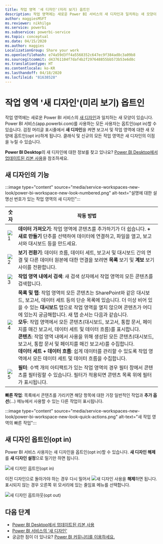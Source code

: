 ```yaml
---
title: 작업 영역 '새 디자인'(미리 보기) 옵트인
description: 작업 영역에는 새로운 Power BI 서비스의 새 디자인과 일치하는 새 모양이 있습니다.
author: maggiesMSFT
ms.reviewer: nikhilga
ms.service: powerbi
ms.subservice: powerbi-service
ms.topic: conceptual
ms.date: 04/15/2020
ms.author: maggies
LocalizationGroup: Share your work
ms.openlocfilehash: e74a59d3ff4a5568352c647ec9f384ad8c3a09b8
ms.sourcegitcommit: d43761104f7daf4b2f297648855bb573b53e6d8c
ms.translationtype: HT
ms.contentlocale: ko-KR
ms.lasthandoff: 04/18/2020
ms.locfileid: "81638528"
---
```

# <a name="opt-in-to-the-workspace-new-look-preview"></a>작업 영역 '새 디자인'(미리 보기) 옵트인

작업 영역에는 새로운 Power BI 서비스의 [새 디자인](../service-new-look.md)과 일치하는 새 모양이 있습니다. Power BI 서비스(app.powerbi.com)를 사용하는 모든 사용자는 옵트인(opt in)할 수 있습니다. 검정 머리글 표시줄에서 **새 디자인**을 켜면 보고서 및 작업 영역에 대한 새 모양에 옵트인(opt in)하게 됩니다. 클래식 및 신규의 모든 작업 영역은 새 디자인의 이점을 누릴 수 있습니다.

**Power BI Desktop**의 새 디자인에 대한 정보를 찾고 있나요? [Power BI Desktop에서 업데이트된 리본 사용](../desktop-ribbon.md)을 참조하세요.

## <a name="features-of-the-new-look"></a>새 디자인의 기능

:::image type="content" source="media/service-workspaces-new-look/power-bi-workspace-new-look-numbered.png" alt-text="설명에 대한 설명선 번호가 있는 작업 영역의 새 디자인":::

|숫자  |작동 방법 |
|---------|---------|
|  ![1](media/service-workspaces-new-look/circle-one.png)  | **데이터 가져오기**: 작업 영역에 콘텐츠를 추가하기가 더 쉽습니다. **+ 새로 만들기** 단추를 선택하여 데이터에 연결하고, 파일을 열고, 보고서와 대시보드 등을 만드세요.  |
| ![2](media/service-workspaces-new-look/circle-two.png)  | **보기 전환기**: 데이터 흐름, 데이터 세트, 보고서 및 대시보드 간의 연결 및 다른 데이터 원본에 대한 연결을 보려면 **목록** 보기 및 **계보** 보기 사이를 전환합니다. |
| ![3](media/service-workspaces-new-look/circle-three.png) | **작업 영역 내에서 검색**: 새 검색 상자에서 작업 영역의 모든 콘텐츠를 검색합니다.  |
| ![4](media/service-workspaces-new-look/circle-four.png)  | **목록 및 탭**: 작업 영역의 모든 콘텐츠는 SharePoint와 같은 대시보드, 보고서, 데이터 세트 등의 단순 목록에 있습니다. 더 이상 비어 있을 수 있는 **대시보드** 탭으로 작업 영역을 열지 않으며 콘텐츠가 어디에 있는지 궁금해합니다. 새 탭 순서는 다음과 같습니다. <br>**모두**: 작업 영역에서 모든 콘텐츠(대시보드, 보고서, 통합 문서, 페이지를 매긴 보고서, 데이터 세트 및 데이터 흐름)를 표시합니다. <br>**콘텐츠**: 작업 영역 내에서 사용을 위해 생성된 모든 콘텐츠(대시보드, 보고서, 통합 문서 및 페이지를 매긴 보고서)를 수집합니다. <br>**데이터 세트 + 데이터 흐름**: 쉽게 데이터를 관리할 수 있도록 작업 영역에서 모든 데이터 세트 및 데이터 흐름을 수집합니다. |
| ![5](media/service-workspaces-new-look/circle-five.png) | **필터**: 수백 개의 아티팩트가 있는 작업 영역의 경우 필터 창에서 콘텐츠를 필터링할 수 있습니다. 필터가 적용되면 콘텐츠 목록 위에 필터가 표시됩니다. |

**빠른 작업**: 목록에서 콘텐츠를 가리키면 해당 항목에 대한 가장 일반적인 작업과 **추가 옵션**(...) 메뉴에서 사용할 수 있는 다른 작업이 표시됩니다.

:::image type="content" source="media/service-workspaces-new-look/power-bi-workspace-new-look-quick-actions.png" alt-text="새 작업 영역의 빠른 작업":::

## <a name="opt-in-to-the-new-look"></a>새 디자인 옵트인(opt in)

Power BI 서비스 사용자는 새 디자인을 옵트인(opt in)할 수 있습니다. **새 디자인 해제**를 **새 디자인 설정**으로 밀기만 하면 됩니다.

![새 디자인 옵트인(opt in)](media/service-workspaces-new-look/power-bi-new-look-off.png)

이전 디자인으로 돌아가야 하는 경우 다시 밀어서 ![새 디자인 사용](media/service-workspaces-new-look/power-bi-new-look-toggle-on.png)을 **해제**하면 됩니다. 표시되지 않는 경우 오른쪽 위 모서리에 있는 줄임표 메뉴를 선택합니다.

![새 디자인 옵트아웃(opt out)](media/service-workspaces-new-look/power-bi-new-look-on.png)

## <a name="next-steps"></a>다음 단계

- [Power BI Desktop에서 업데이트된 리본 사용](../desktop-ribbon.md)
- [Power BI 서비스의 ‘새 디자인’](../service-new-look.md)
- 궁금한 점이 더 있나요? [Power BI 커뮤니티를 이용하세요.](https://community.powerbi.com/)

